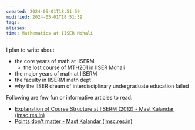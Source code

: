 ```yaml
---
created: 2024-05-01T18:51:59
modified: 2024-05-01T18:51:59
tags: 
aliases: 
time: Mathematics at IISER Mohali
---
```



I plan to write about

- the core years of math at IISERM
	- the lost course of MTH201 in IISER Mohali
- the major years of math at IISERM
- the faculty in IISERM math dept
- why the IISER dream of interdisciplinary undergraduate education failed


Following are few fun or informative articles to read:

- [Explanation of Course Structure at IISERM (2012) - Mast Kalandar (imsc.res.in)](https://www.imsc.res.in/~kapil/blog/iiserm/iiserm_course_structure-2012-12-13-08-16)
- [Points don't matter - Mast Kalandar (imsc.res.in)](https://www.imsc.res.in/~kapil/blog/education/points-dont-matter-2017-05-16-22-23)

